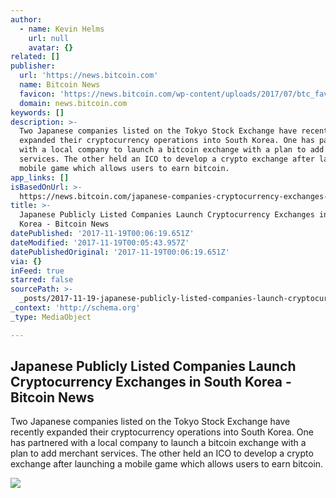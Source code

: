 ```yaml
---
author:
  - name: Kevin Helms
    url: null
    avatar: {}
related: []
publisher:
  url: 'https://news.bitcoin.com'
  name: Bitcoin News
  favicon: 'https://news.bitcoin.com/wp-content/uploads/2017/07/btc_fav.png'
  domain: news.bitcoin.com
keywords: []
description: >-
  Two Japanese companies listed on the Tokyo Stock Exchange have recently
  expanded their cryptocurrency operations into South Korea. One has partnered
  with a local company to launch a bitcoin exchange with a plan to add merchant
  services. The other held an ICO to develop a crypto exchange after launching a
  mobile game which allows users to earn bitcoin.
app_links: []
isBasedOnUrl: >-
  https://news.bitcoin.com/japanese-companies-cryptocurrency-exchanges-south-korea/
title: >-
  Japanese Publicly Listed Companies Launch Cryptocurrency Exchanges in South
  Korea - Bitcoin News
datePublished: '2017-11-19T00:06:19.651Z'
dateModified: '2017-11-19T00:05:43.957Z'
datePublishedOriginal: '2017-11-19T00:06:19.651Z'
via: {}
inFeed: true
starred: false
sourcePath: >-
  _posts/2017-11-19-japanese-publicly-listed-companies-launch-cryptocurrency-exc.md
_context: 'http://schema.org'
_type: MediaObject

---
```

<article style=""><h1>Japanese Publicly Listed Companies Launch Cryptocurrency Exchanges in South Korea - Bitcoin News</h1><p>Two Japanese companies listed on the Tokyo Stock Exchange have recently expanded their cryptocurrency operations into South Korea. One has partnered with a local company to launch a bitcoin exchange with a plan to add merchant services. The other held an ICO to develop a crypto exchange after launching a mobile game which allows users to earn bitcoin.</p><img src="https://news.bitcoin.com/wp-content/uploads/2017/11/shutterstock_722276218.png" /></article>